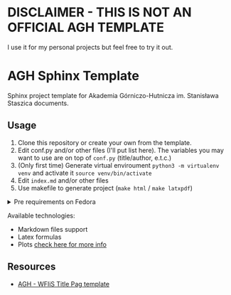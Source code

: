 # DISCLAIMER - THIS IS NOT AN OFFICIAL AGH TEMPLATE

I use it for my personal projects but feel free to try it out.

# AGH Sphinx Template

Sphinx project template for Akademia Górniczo-Hutnicza im. Stanisława Staszica documents.

## Usage

1. Clone this repository or create your own from the template.
2. Edit conf.py and/or other files (I'll put list here). The variables you may want to use are on top of `conf.py` (title/author, e.t.c.)
3. (Only first time) Generate virtual enviroument `python3 -m virtualenv venv` and activate it `source venv/bin/activate`
4. Edit `index.md` and/or other files
5. Use makefile to generate project (`make html` / `make latxpdf`)

<details><summary>Pre requirements on Fedora</summary>

On fedora you need to install this:

```sh
dnf install -y latexmk texlive-cmap texlive-collection-fontsrecommended texlive-fncychap texlive-wrapfig texlive-capt-of texlive-framed texlive-upquote texlive-needspace texlive-tabulary texlive-parskip texlive-oberdiek texlive-cancel
```

I'm not sure about other OS - Let me know if you find it out!

</details>

Available technologies:
- Markdown files support
- Latex formulas
- Plots [check here for more info](https://pypi.org/project/sphinxcontrib-plot/)

## Resources

- [AGH - WFIiS Title Pag template](https://www.overleaf.com/latex/templates/praca-dyplomowa/kbwcrcmczypy)
